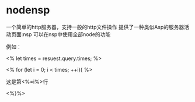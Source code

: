 # nodensp
一个简单的http服务器，支持一般的http文件操作
提供了一种类似Asp的服务器活动页面:nsp
可以在nsp中使用全部node的功能

例如：

<%
  let times = resuest.query.times;
%>

<html>
  <%
     for (let i = 0; i < times; ++i){
  %>
  <p>这是第<%=i%>行</p>
  <%}%>
</html>

